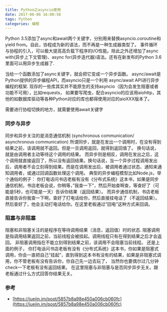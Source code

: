 ```yaml
---
title: Python之asyncio使用
date: 2017-06-06 16:00:58
tags: Python
categories: 编程
---
```

Python 3.5添加了async和await两个关键字，分别用来替换asyncio.coroutine和yield from。自此，协程成为新的语法，而不再是一种生成器类型了。
事件循环与协程的引入，可以极大提高高负载下程序的I/O性能。除此之外还增加了async with(异步上下文管理)、async for(异步迭代器)语法。还有在新发布的Python 3.6里面可以用异步生成器了.

当给一个函数添加了async关键字，就会把它变成一个异步函数。
async/await是Python提供的异步编程API，而asyncio只是一个利用 async/await API进行异步编程的框架.
现存的一些库其实并不能原生的支持asyncio（因为会发生阻塞或者功能不可用），比如requests，
如果要写爬虫，配合asyncio的应该用aiohttp，其他的如数据库驱动等各种Python对应的库也都得使用对应的aioXXX版本了。

需要进行协程切换的地方，就需要使用await关键字

### 同步与异步
同步和异步关注的是消息通信机制 (synchronous communication/ asynchronous communication)
所谓同步，就是在发出一个调用时，在没有得到结果之前，该调用就不返回。但是一旦调用返回，就得到返回值了。
换句话说，就是由调用者主动等待这个调用的结果。
而异步则是相反，调用在发出之后，这个调用就直接返回了，所以没有返回结果。换句话说，当一个异步过程调用发出后，调用者不会立刻得到结果。而是在调用发出后，被调用者通过状态、通知来通知调用者，或通过回调函数处理这个调用。
典型的异步编程模型比如Node.js，举个通俗的例子：
你打电话问书店老板有没有《分布式系统》这本书，如果是同步通信机制，书店老板会说，你稍等，”我查一下"，然后开始查啊查，等查好了（可能是5秒，也可能是一天）告诉你结果（返回结果）。
而异步通信机制，书店老板直接告诉你我查一下啊，查好了打电话给你，然后直接挂电话了（不返回结果）。然后查好了，他会主动打电话给你。在这里老板通过“回电”这种方式来回调。

### 阻塞与非阻塞
阻塞和非阻塞关注的是程序在等待调用结果（消息，返回值）时的状态.
阻塞调用是指调用结果返回之前，当前线程会被挂起。调用线程只有在得到结果之后才会返回。
非阻塞调用指在不能立刻得到结果之前，该调用不会阻塞当前线程。
还是上面的例子，
你打电话问书店老板有没有《分布式系统》这本书，你如果是阻塞式调用，你会一直把自己“挂起”，直到得到这本书有没有的结果，如果是非阻塞式调用，你不管老板有没有告诉你，你自己先一边去玩了， 当然你也要偶尔过几分钟check一下老板有没有返回结果。
在这里阻塞与非阻塞与是否同步异步无关。跟老板通过什么方式回答你结果无关。


### 参考
* [https://juejin.im/post/5857b8a98e450a006cb060fc](https://juejin.im/post/5857b8a98e450a006cb060fc)